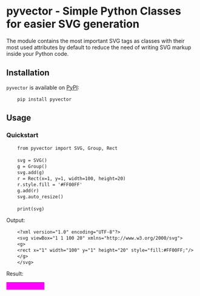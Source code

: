 # pyvector - Simple Python Classes for easier SVG generation
The module contains the most important SVG tags as classes with their most used attributes by default to reduce the need of writing SVG markup inside your Python code.

## Installation
`pyvector` is available on [PyPI](https://pypi.python.org/pypi/pyvector/):

        pip install pyvector

## Usage

### Quickstart

        from pyvector import SVG, Group, Rect

        svg = SVG()
        g = Group()
        svg.add(g)
        r = Rect(x=1, y=1, width=100, height=20)
        r.style.fill = '#FF00FF'
        g.add(r)
        svg.auto_resize()

        print(svg)

Output:

        <?xml version="1.0" encoding="UTF-8"?>
        <svg viewBox="1 1 100 20" xmlns="http://www.w3.org/2000/svg">
        <g>
        <rect x="1" width="100" y="1" height="20" style="fill:#FF00FF;"/>
        </g>
        </svg>

Result:

![rect.svg](rect.png)
